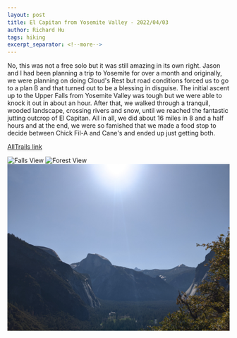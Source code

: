 ```yaml
---
layout: post
title: El Capitan from Yosemite Valley - 2022/04/03
author: Richard Hu
tags: hiking
excerpt_separator: <!--more-->
---
```


No, this was not a free solo but it was still amazing in its own right. Jason and I had been planning a trip to Yosemite for over a month and originally, we were planning on doing Cloud's Rest<!--more--> but road conditions forced us to go to a plan B and that turned out to be a blessing in disguise. The initial ascent up to the Upper Falls from Yosemite Valley was tough but we were able to knock it out in about an hour. After that, we walked through a tranquil, wooded landscape, crossing rivers and snow, until we reached the fantastic jutting outcrop of El Capitan. All in all, we did about 16 miles in 8 and a half hours and at the end, we were so famished that we made a food stop to decide between Chick Fil-A and Cane's and ended up just getting both.

[AllTrails link](https://www.alltrails.com/trail/us/california/el-capitan-from-yosemite-valley)

![Falls View](/assets/images/hiking/2022_04_03-el_cap/1.png)
![Forest View](/assets/images/hiking/2022_04_03-el_cap/2.png)
![Half Dome View](/assets/images/hiking/2022_04_03-el_cap/3.jpg)

